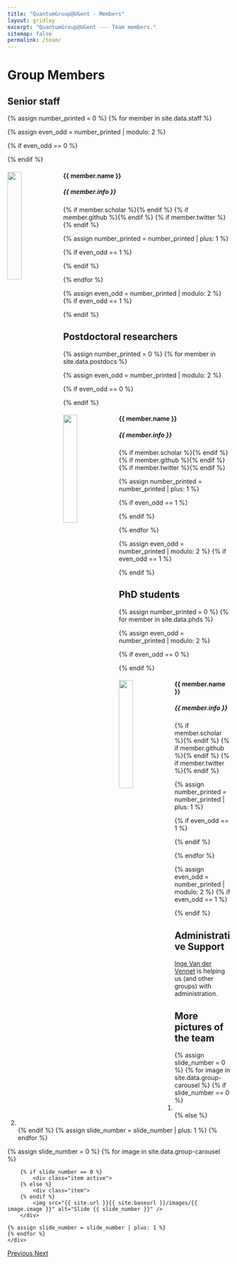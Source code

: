 ```yaml
---
title: "QuantumGroup@UGent - Members"
layout: gridlay
excerpt: "QuantumGroup@UGent --- Team members."
sitemap: false
permalink: /team/
---
```


# Group Members

## Senior staff
{% assign number_printed = 0 %}
{% for member in site.data.staff %}

{% assign even_odd = number_printed | modulo: 2 %}

{% if even_odd == 0 %}
<div class="row">
{% endif %}

<div class="col-sm-6 clearfix">
  <img src="{{ site.url }}{{ site.baseurl }}/images/team/{{ member.photo }}" class="img-responsive" width="25%" style="float: left" />
  <h4>{{ member.name }}</h4>
  <h5><i>{{ member.info }}</i></h5>
  <a href="mailto:{{ member.email }}"><i class="fas fa-envelope-square fa-2x"></i></a>
  {% if member.scholar %}<a href="http://scholar.google.com/citations?user={{ member.scholar }}"><i class="ai ai-google-scholar-square ai-2x"></i></a>{% endif %} {% if member.github %}<a href="http://github.com/{{ member.github }}"><i class="fab fa-github-square fa-2x"></i></a>{% endif %} {% if member.twitter %}<a href="https://twitter.com/{{ member.twitter }}"><i class="fab fa-twitter-square fa-2x"></i></a>{% endif %}
</div>

{% assign number_printed = number_printed | plus: 1 %}

{% if even_odd == 1 %}
</div>
{% endif %}

{% endfor %}

{% assign even_odd = number_printed | modulo: 2 %}
{% if even_odd == 1 %}
</div>
{% endif %}

## Postdoctoral researchers
{% assign number_printed = 0 %}
{% for member in site.data.postdocs %}

{% assign even_odd = number_printed | modulo: 2 %}

{% if even_odd == 0 %}
<div class="row">
{% endif %}

<div class="col-sm-6 clearfix">
  <img src="{{ site.url }}{{ site.baseurl }}/images/team/{{ member.photo }}" class="img-responsive" width="25%" style="float: left" />
  <h4>{{ member.name }}</h4>
  <h5><i>{{ member.info }}</i></h5>
  <a href="mailto:{{ member.email }}"><i class="fas fa-envelope-square fa-2x"></i></a>
  {% if member.scholar %}<a href="http://scholar.google.com/citations?user={{ member.scholar }}"><i class="ai ai-google-scholar-square ai-2x"></i></a>{% endif %} {% if member.github %}<a href="http://github.com/{{ member.github }}"><i class="fab fa-github-square fa-2x"></i></a>{% endif %} {% if member.twitter %}<a href="https://twitter.com/{{ member.twitter }}"><i class="fab fa-twitter-square fa-2x"></i></a>{% endif %}
</div>

{% assign number_printed = number_printed | plus: 1 %}

{% if even_odd == 1 %}
</div>
{% endif %}

{% endfor %}

{% assign even_odd = number_printed | modulo: 2 %}
{% if even_odd == 1 %}
</div>
{% endif %}

## PhD students
{% assign number_printed = 0 %}
{% for member in site.data.phds %}

{% assign even_odd = number_printed | modulo: 2 %}

{% if even_odd == 0 %}
<div class="row">
{% endif %}

<div class="col-sm-6 clearfix">
  <img src="{{ site.url }}{{ site.baseurl }}/images/team/{{ member.photo }}" class="img-responsive" width="25%" style="float: left" />
  <h4>{{ member.name }}</h4>
  <h5><i>{{ member.info }}</i></h5>
  <a href="mailto:{{ member.email }}"><i class="fas fa-envelope-square fa-2x"></i></a>
  {% if member.scholar %}<a href="http://scholar.google.com/citations?user={{ member.scholar }}"><i class="ai ai-google-scholar-square ai-2x"></i></a>{% endif %} {% if member.github %}<a href="http://github.com/{{ member.github }}"><i class="fab fa-github-square fa-2x"></i></a>{% endif %} {% if member.twitter %}<a href="https://twitter.com/{{ member.twitter }}"><i class="fab fa-twitter-square fa-2x"></i></a>{% endif %}
</div>

{% assign number_printed = number_printed | plus: 1 %}

{% if even_odd == 1 %}
</div>
{% endif %}

{% endfor %}

{% assign even_odd = number_printed | modulo: 2 %}
{% if even_odd == 1 %}
</div>
{% endif %}

<!-- ## Former members and long-term visitors -->

## Administrative Support
<a href="mailto:inge.vandervennet@ugent.be">Inge Van der Vennet</a> is helping us (and other groups) with administration.

## More pictures of the team

<div markdown="0" id="carousel" class="carousel slide" data-ride="carousel" data-interval="5000" data-pause="hover" >
    <!-- Menu -->
    <ol class="carousel-indicators">
        {% assign slide_number = 0 %}
        {% for image in site.data.group-carousel %}
        {% if slide_number == 0 %}
            <li data-target="#carousel" data-slide-to="{{ slide_number }}" class="active"></li>
        {% else %}
        <li data-target="#carousel" data-slide-to="{{ slide_number }}"></li>
        {% endif %}
        {% assign slide_number = slide_number | plus: 1 %}
        {% endfor %}
    </ol>
    <!-- Items -->
    <div class="carousel-inner" markdown="0">
    {% assign slide_number = 0 %}
    {% for image in site.data.group-carousel %}

        {% if slide_number == 0 %}
            <div class="item active">
        {% else %}
            <div class="item">
        {% endif %}
            <img src="{{ site.url }}{{ site.baseurl }}/images/{{ image.image }}" alt="Slide {{ slide_number }}" />
        </div>

    {% assign slide_number = slide_number | plus: 1 %}
    {% endfor %}
    </div>
  <a class="left carousel-control" href="#carousel" role="button" data-slide="prev">
    <span class="glyphicon glyphicon-chevron-left" aria-hidden="true"></span>
    <span class="sr-only">Previous</span>
  </a>
  <a class="right carousel-control" href="#carousel" role="button" data-slide="next">
    <span class="glyphicon glyphicon-chevron-right" aria-hidden="true"></span>
    <span class="sr-only">Next</span>
  </a>
</div>
